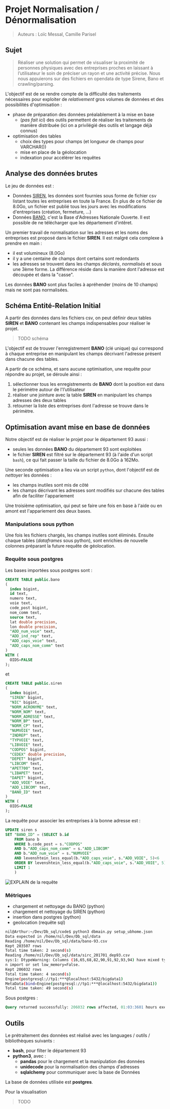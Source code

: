 # Projet Normalisation / Dénormalisation

> Auteurs : Loïc Messal, Camille Parisel

## Sujet

> Réaliser une solution qui permet de visualiser la proximité de personnes physiques avec des entreprises proches en laissant à l’utilisateur le soin de préciser un rayon et une activité précise. Nous nous appuierons sur des fichiers en opendata de type Sirene, Bano et crawling/parsing.

L'objectif est de se rendre compte de la difficulté des traitements nécessaires pour exploiter de *relativement* gros volumes de données et des possibilités d'optimisation :

* phase de préparation des données préalablement à la mise en base 
	* (*pas fait ici*) des outils permettent de réaliser les traitements de manière distribuée (ici on a privilégié des outils et langage déjà connus)
* optimisation des tables 
	* choix des types pour champs (et longueur de champs pour VARCHAR())
	* mise en place de la géolocation
	* indexation pour accélérer les requêtes 

## Analyse des données brutes

Le jeu de données est :

* Données [SIREN](http://www.data.gouv.fr/fr/datasets/base-sirene-des-entreprises-et-de-leurs-etablissements-siren-siret/), les données sont fournies sous forme de fichier csv listant toutes les entreprises en toute la France. En plus de ce fichier de 8.0Go, un fichier est publié tous les jours avec les modifications d'entreprises (création, fermeture, ...)
* Données [BANO](http://www.data.gouv.fr/fr/datasets/base-d-adresses-nationale-ouverte-bano/), c'est la Base d'Adresses Nationale Ouverte. Il est possible de ne télécharger que les département d'intêret.

Un premier travail de normalisation sur les adresses et les noms des entreprises est proposé dans le fichier **SIREN**. Il est malgré cela complexe à prendre en main :

* il est volumineux (8.0Go)
* il y a une centaine de champs dont certains sont redondants
* les adresses se trouvent dans les champs *déclarés*, *normalisés* et sous une 3ème forme. La différence réside dans la manière dont l'adresse est découpée et dans la "casse".

Les données **BANO** sont plus faciles à apréhender (moins de 10 champs) mais ne sont pas normalisées.

## Schéma Entité-Relation Initial

A partir des données dans les fichiers csv, on peut définir deux tables **SIREN** et **BANO** contenant les champs indispensables pour réaliser le projet.

> TODO schéma

L'objectif est de trouver l'enregistrement **BANO** (clé unique) qui correspond à chaque entreprise en manipulant les champs décrivant l'adresse présent dans chacune des tables.

A partir de ce schéma, et sans aucune optimisation, une requête pour répondre au projet, se déroule ainsi :

1. sélectionner tous les enregistrements de **BANO** dont la position est dans le périmètre autour de l'l’utilisateur
2. réaliser une jointure avec la table **SIREN** en manipulant les champs adresses des deux tables
3. retourner la liste des entreprises dont l'adresse se trouve dans le périmètre. 

## Optimisation avant mise en base de données

Notre objectif est de réaliser le projet pour le département 93 aussi :

* seules les données **BANO** du département 93 sont exploitées
* le fichier **SIREN** est filtré sur le département 93 (à l'aide d'un script `bash`), ce qui fait passer la taille du fichier de 8.0Go à 162Mo.

Une seconde optimisation a lieu via un script `python`, dont l'objectif est de *nettoyer* les données :

* les champs inutiles sont mis de côté
* les champs décrivant les adresses sont modifiés sur chacune des tables afin de faciliter l'appariement

Une troisième optimisation, qui peut se faire une fois en base à l'aide ou en amont est l'appariement des deux bases. 

### Manipulations sous python

Une fois les fichiers chargés, les champs inutiles sont éliminés. Ensuite chaque tables (*dataframes* sous python), sont enrichies de nouvelle colonnes préparant la future requête de géolocation.

### Requête sous postgres

Les bases importées sous postgres sont :
``` sql
CREATE TABLE public.bano
(
  index bigint,
  id text,
  numero text,
  voie text,
  code_post bigint,
  nom_comm text,
  source text,
  lat double precision,
  lon double precision,
  "ADD_num_voie" text,
  "ADD_ind_rep" text,
  "ADD_caps_voie" text,
  "ADD_caps_nom_comm" text
)
WITH (
  OIDS=FALSE
);
```
et

``` sql
CREATE TABLE public.siren
(
  index bigint,
  "SIREN" bigint,
  "NIC" bigint,
  "NORM_ACRONYME" text,
  "NORM_NOM" text,
  "NORM_ADRESSE" text,
  "NORM_BP" text,
  "NORM_CP" text,
  "NUMVOIE" text,
  "INDREP" text,
  "TYPVOIE" text,
  "LIBVOIE" text,
  "CODPOS" bigint,
  "CEDEX" double precision,
  "DEPET" bigint,
  "LIBCOM" text,
  "APET700" text,
  "LIBAPET" text,
  "DAPET" bigint,
  "ADD_VOIE" text,
  "ADD_LIBCOM" text,
  "BANO_ID" text
)
WITH (
  OIDS=FALSE
);
```

La requête pour associer les entreprises à la bonne adresse est :
``` sql
UPDATE siren s
SET "BANO_ID" = (SELECT b.id
	FROM bano b
	WHERE b.code_post = s."CODPOS"
	AND b."ADD_caps_nom_comm" = s."ADD_LIBCOM"
	AND b."ADD_num_voie" = s."NUMVOIE" 
    AND levenshtein_less_equal(b."ADD_caps_voie", s."ADD_VOIE", 5)<6
    ORDER BY levenshtein_less_equal(b."ADD_caps_voie", s."ADD_VOIE", 5) 
    LIMIT 1
    )
```

![EXPLAIN de la requête](./Explain_SIRENBANO.png  "EXPLAIN")

### Métriques 

* chargement et nettoyage du BANO (python)
* chargement et nettoyage du SIREN (python)
* insertion dans postgres (python) 
* geolocation (requête sql)

``` sh
nil@Arthur:~/Dev/Db_sql/code$ python3 dbmain.py setup_ubhome.json
Data expected in /home/nil/Dev/Db_sql/data
Reading /home/nil/Dev/Db_sql/data/bano-93.csv
Kept 203507 rows
Total time taken: 2 second(s)
Reading /home/nil/Dev/Db_sql/data/sirc_201701_dep93.csv
sys:1: DtypeWarning: Columns (16,65,68,82,90,91,92,93,94) have mixed types. Specify dtype option o
n import or set low_memory=False.
Kept 206032 rows
Total time taken: 4 second(s)
Engine(postgresql://tp1:***@localhost:5432/bigdata1)
MetaData(bind=Engine(postgresql://tp1:***@localhost:5432/bigdata1))
Total time taken: 49 second(s)

```

Sous postgres :

``` sql
Query returned successfully: 206032 rows affected, 01:03:3601 hours execution time.
```

## Outils 

Le prétraitement des données est réalisé avec les languages / outils / bibliothèques suivants :

* **bash**, pour filter le département 93
* **python3**, avec :
  * **pandas** pour le chargement et la manipulation des données
  * **unidecode** pour la normalisation des champs d'adresses
  * **sqlalchemy** pour communiquer avec la base de Données

La base de données utilisée est **postgres**.

Pour la visualisation 

> TODO  

